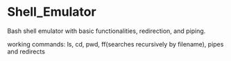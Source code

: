 # Shell_Emulator
Bash shell emulator with basic functionalities, redirection, and piping.

working commands: ls, cd, pwd, ff(searches recursively by filename), pipes and redirects
